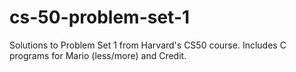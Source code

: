 # cs-50-problem-set-1
Solutions to Problem Set 1 from Harvard's CS50 course. Includes C programs for Mario (less/more) and Credit.
